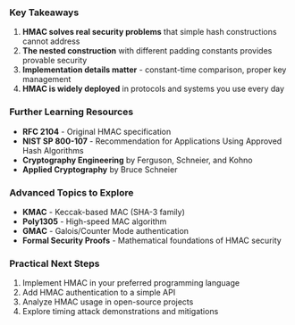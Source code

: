 ### Key Takeaways
1. **HMAC solves real security problems** that simple hash constructions cannot address
2. **The nested construction** with different padding constants provides provable security
3. **Implementation details matter** - constant-time comparison, proper key management
4. **HMAC is widely deployed** in protocols and systems you use every day

### Further Learning Resources
- **RFC 2104** - Original HMAC specification
- **NIST SP 800-107** - Recommendation for Applications Using Approved Hash Algorithms
- **Cryptography Engineering** by Ferguson, Schneier, and Kohno
- **Applied Cryptography** by Bruce Schneier

### Advanced Topics to Explore
- **KMAC** - Keccak-based MAC (SHA-3 family)
- **Poly1305** - High-speed MAC algorithm
- **GMAC** - Galois/Counter Mode authentication
- **Formal Security Proofs** - Mathematical foundations of HMAC security

### Practical Next Steps
1. Implement HMAC in your preferred programming language
2. Add HMAC authentication to a simple API
3. Analyze HMAC usage in open-source projects
4. Explore timing attack demonstrations and mitigations